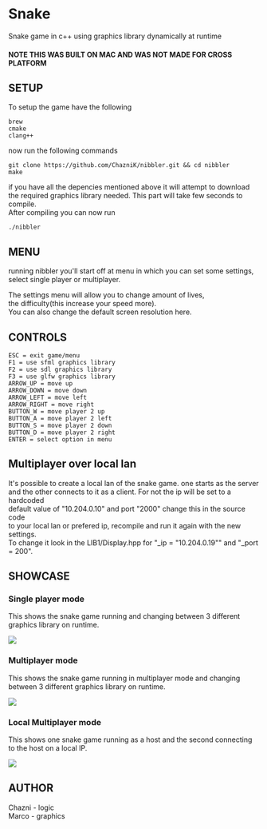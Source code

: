 # Snake
Snake game in c++ using graphics library dynamically at runtime

#### NOTE THIS WAS BUILT ON MAC AND WAS NOT MADE FOR CROSS PLATFORM

## SETUP

To setup the game have the following
```
brew
cmake
clang++
```
now run the following commands
```
git clone https://github.com/ChazniK/nibbler.git && cd nibbler
make
```

if you have all the depencies mentioned above it will attempt to download  
the required graphics library needed.
This part will take few seconds to compile.  
After compiling you can now run  
```
./nibbler
```

## MENU
running nibbler you'll start off at menu in which you can set some settings,  
select single player or multiplayer.  

The settings menu will allow you to change amount of lives,  
the difficulty(this increase your speed more).  
You can also change the default screen resolution here.  

## CONTROLS
```
ESC = exit game/menu
F1 = use sfml graphics library
F2 = use sdl graphics library
F3 = use glfw graphics library
ARROW_UP = move up
ARROW_DOWN = move down
ARROW_LEFT = move left
ARROW_RIGHT = move right
BUTTON_W = move player 2 up
BUTTON_A = move player 2 left
BUTTON_S = move player 2 down
BUTTON_D = move player 2 right
ENTER = select option in menu
```

## Multiplayer over local lan

It's possible to create a local lan of the snake game. one starts as the server  
and the other connects to it as a client. For not the ip will be set to a hardcoded  
default value of "10.204.0.10" and port "2000" change this in the source code  
to your local lan or prefered ip, recompile and run it again with the new settings.  
To change it look in the LIB1/Display.hpp for "\_ip = "10.204.0.19"" and "\_port = 200".  

## SHOWCASE

### Single player mode
  
This shows the snake game running and changing between 3 different graphics library on runtime.

<img src="gif/single_player_mode.gif" />

### Multiplayer mode
  
This shows the snake game running in multiplayer mode and changing between 3 different graphics library on runtime.

<img src="gif/multiplayer_mode.gif" />

### Local Multiplayer mode
  
This shows one snake game running as a host and the second connecting to the host on a local IP. 

<img src="gif/local_lan_multiplayer.gif" />

## AUTHOR
Chazni - logic  
Marco - graphics

